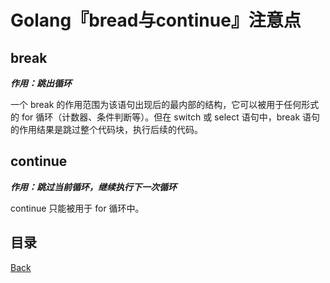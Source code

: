 # Golang『bread与continue』注意点

## break

_**作用：跳出循环**_

一个 break 的作用范围为该语句出现后的最内部的结构，它可以被用于任何形式的 for 循环（计数器、条件判断等）。但在 switch 或 select 语句中，break 语句的作用结果是跳过整个代码块，执行后续的代码。

## continue

_**作用：跳过当前循环，继续执行下一次循环**_

continue 只能被用于 for 循环中。

## 目录
[Back](../GolangNotice.md)